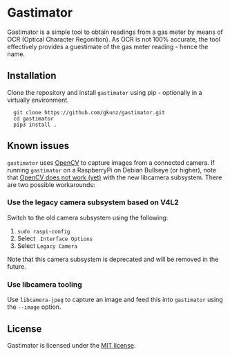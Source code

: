 # Gastimator

Gastimator is a simple tool to obtain readings from a gas meter by means of OCR (Optical Character Regonition). As OCR is not 100% accurate, the tool effectively provides a guestimate of the gas meter reading - hence the name. 

## Installation

Clone the repository and install `gastimator` using pip - optionally in a virtually environment.

```
  git clone https://github.com/gkunz/gastimator.git
  cd gastimator
  pip3 install .
```

## Known issues

`gastimator` uses [OpenCV](https://opencv.org/) to capture images from a connected camera. If running `gastimator` on a RaspberryPi on Debian Bullseye (or higher), note that [OpenCV does not work (yet)](https://github.com/opencv/opencv/issues/22820#issuecomment-1339283736) with the new libcamera subsystem. There are two possible workarounds:


### Use the legacy camera subsystem based on V4L2

Switch to the old camera subsystem using the following:

1. `sudo raspi-config`
1. Select ` Interface Options`
1. Select `Legacy Camera`

Note that this camera subsystem is deprecated and will be removed in the future.

### Use libcamera tooling

Use `libcamera-jpeg` to capture an image and feed this into `gastimator` using the `--image` option.


## License
Gastimator is licensed under the [MIT license](https://spdx.org/licenses/MIT.html).
